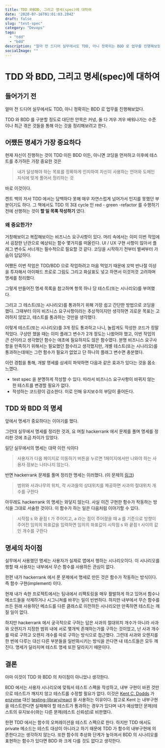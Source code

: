 ```yaml
---
title: TDD 와BDD, 그리고 명세(spec)에 대하여 
date: '2020-07-16T01:01:03.284Z'
draft: false
slug: "test-spec"
category: "Devops"
tags:
  - "tdd"
  - "bdd"
description: "얼마 전 드디어 실무에서도 TDD, 아니 정확히는 BDD 로 업무를 진행해보았다"
socialImage: ""
---
```


# TDD 와 BDD, 그리고 명세(spec)에 대하여

## 들어가기 전

얼마 전 드디어 실무에서도 TDD, 아니 정확히는 BDD 로 업무를 진행해보았다.

TDD 와 BDD 를 구분할 정도로 대단한 안목은 커녕, 둘 다 겨우 겨우 배워나가는 수준이나 최근 겪은 것들을 통해 아는 것을 정리해보려고 한다.

## 어쨌든 명세가 가장 중요하다

현재 자신이 진행하는 것이 TDD 이든 BDD 이든, 아니면 코딩을 먼저하고 이후에 테스트를 추가하든 가장 중요한 것은

> 내가 달성해야 하는 목표를 정확하게 인지하여 자신이 사용하는 언어와 도메인 지식에 맞게 풀어서 정리하는 것

바로 이것이다.

켄트 백의 저서 TDD 에서는 담백하다 못해 매우 자연스럽게 넘어가서 인지를 못했던 부분이기도 하다. 그 책에서도 TDD 의 3대 cycle 인  red - green -refactor 를 수행하기 전에 선행하는 것이 **할 일 목록 작성하기** 였다.

### 왜 중요한가?

거창해보이고 복잡해보이는 비즈니스 요구사항이 있다. 머리 속에서는 이미 이번 작업에서 굉장한 난관으로 예상되는 함수 몇가지를 떠올린다. UI / UX 구현 사항이 많아서 플래그 변수도 서너개는 필수적으로 필요할 것 같다. 코딩을 시작하기 전부터 벌써부터 가슴이 답답하다.

어쨌든 이번 작업은 TDD/BDD 으로 작업하려고 마음 먹었기 때문에 꼬박 반나절 이상을 투자해서 아이패드 프로로 그림도 그리고 화살표도 넣고 하면서 이것저것 고려하며 명세를 정리했다.

그렇게 만들어진 명세 목록을 참고하며 항목 하나 당 테스트(또는 시나리오)를 부여했다.

그리고 그 테스트(또는 시나리오)를 통과하기 위해 가장 쉽고 간단한 방법으로 코딩을 했다. 그때부터 이미 비즈니스 요구사항이라는 추상적이지만 생각하면 괴로운 목표는 고려하지 않았고, 테스트를 통과하는 것만을 생각했다.

이렇게 테스트(또는 시나리오)를 3개 정도 통과하고 나니, 놀랍게도 작성한 코드가 정말 적었다. 구상만 했을 때는 이미 플래그 변수가 2개 정도는 나왔어야 했고, 이번 작업의 큰 산이라고 생각했던 함수는 애초에 필요하지도 않은 함수였다. 분명 비즈니스 요구사항을 만족하기 위해서는 필요했던 함수라고 생각했지만, 개별 테스트(또는 시나리오)를 통과하는데에는 그런 함수가 필요가 없었고 단 하나의 플래그 변수면 충분했다.

이런 경험을 통해, 개발 명세를 상세히 파악하면 다음과 같은 효과가 있다는 것을 몸소 느꼈다.

- test spec 을 분명하게 작성할 수 있다. 따라서 비즈니스 요구사항이 바뀌지 않는 한 테스트를 변경할 필요가 없다.
- 작성하는 코드량이 감소한다. 이로 인해 유지보수의 부담이 줄어든다.

## TDD 와 BDD 의 명세

앞에서 명세가 중요하다는 이야기를 했다.

그런데 실무에서 명세를 정리한 것과, 요 며칠 hackerrank 에서 문제를 풀며 명세를 정리한 것에 조금 차이가 있었다.

일단 실무에서의 명세는 대략 이런 식이다

> 사용자가 다음 페이지로 이동하기 버튼을 누르면 1페이지에서만 나와야 하는 사용자 정보는 나타나지 않는다.

반면 hackerrank 문제를 풀며 정리한 명세는 이러했다. (이 문제의 [링크](https://www.hackerrank.com/challenges/apple-and-orange/problem))

>범위와 사과나무의 위치, 각 사과들의 상대위치를 제공하면 사과의 절대위치 개수를 구한다

아무래도 hackerrank 의 명세는 와닿지 않는다. 사실 이건 구현한 함수가 작동하는 방식을 그대로 서술한 것이다. 이 함수가 하는 일은 다음처럼 이야기할 수 있다.

> 시작점 s 와 끝점 t 가 주어지고, a 라는 점이 주어졌을 때 a 를 기준으로 방향이 주어진 임의의 좌표값을 입력하면 임의의 좌표값이 시작점 s 와 끝점 t 사이의 값인 개수를 구한다

## 명세의 차이점

실무에서 사용했던 명세는 사용자가 실제로 앱에서 행하는 시나리오이다. 이 시나리오를 행할 때 사용자는 내부에서 무슨 함수를 사용하든 관심이 없다.

한편 내가 hackerrank 에서 푼 문제에서 명세로 만든 것은 함수가 작동하는 방식이다. 즉 함수 구현(implement) 이다.

현재 내가 속한 프로젝트에서는 팀내에서 리팩토링을 매우 활발하게 하고 있어서 함수나 메소드들을 삭제하거나 시그니쳐를 바꾸는 일이 빈번하다. 하지만 내부에서 무슨 함수를 쓰든 원래 사용하던 메소드를 다른 클래스로 이전하든 시나리오만 만족하면 테스트는 깨질 일이 없다.

하지만 hackerrank 에서 궁극적으로 구하는 답은 사과의 절대위치 개수가 아니라 사과와 오렌지가 지정한 범위 내에 서로 몇개씩 존재하는가를 구하는 것이었고, 난 사과 개수를 따로 구하고 오렌지 개수를 따로 구하는 방식으로 접근했다. 그런데 사과와 오렌지를 한 번에 다루는 대신 다른 부분들을 일반화시키는 방식을 쓴다면 내 테스트들은 모두 깨진다. 명세가 달라지며 테스트 명세 또한 달라지기 때문이다.


## 결론

아마 이것이 TDD 와 BDD 의 차이점이 아니었나 생각한다.

BDD 에서는 사용자 시나리오에 맞춰서 테스트 스펙을 작성하고, 내부 구현이 바뀐 것만으로 테스트가 깨지지 않고 테스트를 수정할 필요가 없다. 이것은 [Kent C. Dodds](https://kentcdodds.com) 가 [enzyme](https://enzymejs.github.io/enzyme/) 대신 [testing-library/react](https://testing-library.com/docs/react-testing-library/intro) 을 사용하는 이유이다. 참고로 Kent 는 내부구현을 테스트한다면 실패해야 할 테스트가 통과하는 경우가 있다며 내가 예상했던 문제(테스트의 유지보수)와는 다른 문제(테스트 신뢰성)로 비판했다. 

한편 TDD 에서는 함수의 오퍼레이션을 테스트 스펙으로 한다. 하지만 TDD 에서도 private 메소드는 테스트 대상이 아니라고 하기 때문에 TDD 가 함수의 내부구현에 의존한다고는 생각하지 않는다. 또한 함수의 추상화 단계가 높아져서 BDD 의 시나리오를 표현하는 함수가 있다면 BDD 와 크게 다를 것도 없다고 생각한다.
